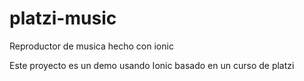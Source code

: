 # platzi-music
Reproductor de musica hecho con ionic

Este proyecto es un demo usando Ionic basado en un curso de platzi
